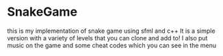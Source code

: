 # SnakeGame
this is my implementation of snake game using sfml and c++
It is a simple version with a variety of levels that you can clone and add to!
I also put music on the game and some cheat codes which you can see in the menu
